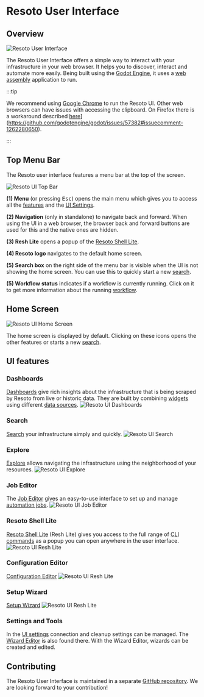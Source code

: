 # Resoto User Interface

## Overview

![Resoto User Interface](./img/resoto-ui-interface.jpg)

The Resoto User Interface offers a simple way to interact with your infrastructure in your web browser. It helps you to discover, interact and automate more easily. Being built using the [Godot Engine](https://godotengine.org/), it uses a [web assembly](https://github.com/WebAssembly/design) application to run.

:::tip

We recommend using [Google Chrome](https://www.google.com/intl/en_en/chrome/) to run the Resoto UI. Other web browsers can have issues with accessing the clipboard. On Firefox there is a workaround described [here](https://github.com/godotengine/godot/issues/57382#issuecomment-1262280650)](https://github.com/godotengine/godot/issues/57382#issuecomment-1262280650).

:::

## Top Menu Bar

The Resoto user interface features a menu bar at the top of the screen.

![Resoto UI Top Bar](./img/resoto-ui-top-bar.png)

**(1) Menu** (or pressing <kbd>Esc</kbd>) opens the main menu which gives you to access all the [features](#ui-features) and the [UI Settings](./settings-and-tools.md#user-interface-settings).

**(2) Navigation** (only in standalone) to navigate back and forward. When using the UI in a web browser, the browser back and forward buttons are used for this and the native ones are hidden.

**(3) Resh Lite** opens a popup of the [Resoto Shell Lite](./resh-lite.md).

**(4) Resoto logo** navigates to the default home screen.

**(5) Search box** on the right side of the menu bar is visible when the UI is not showing the home screen. You can use this to quickly start a new [search](./search.md).

**(5) Workflow status** indicates if a workflow is currently running. Click on it to get more information about the running [workflow](../../concepts/automation/workflow.md).

## Home Screen

![Resoto UI Home Screen](./img/resoto-ui-home-screen.jpg)

The home screen is displayed by default. Clicking on these icons opens the other features or starts a new [search](./search.md).

## UI features

### Dashboards

[Dashboards](dashboards/index.md) give rich insights about the infrastructure that is being scraped by Resoto from live or historic data. They are built by combining [widgets](dashboards/widgets/index.md) using different [data sources](dashboards/data-sources/index.md). ![Resoto UI Dashboards](./img/resoto-ui-dashboards.jpg)

### Search

[Search](./search.md) your infrastructure simply and quickly. ![Resoto UI Search](./img/resoto-ui-search.jpg)

### Explore

[Explore](./explore.md) allows navigating the infrastructure using the neighborhood of your resources. ![Resoto UI Explore](./img/resoto-ui-explore.jpg)

### Job Editor

The [Job Editor](./job-editor.md) gives an easy-to-use interface to set up and manage [automation jobs](../../concepts/automation/job.md). ![Resoto UI Job Editor](./img/resoto-ui-job-editor.jpg)

### Resoto Shell Lite

[Resoto Shell Lite](./resh-lite.md) (Resh Lite) gives you access to the full range of [CLI commands](../../reference/cli/) as a popup you can open anywhere in the user interface. ![Resoto UI Resh Lite](./img/resoto-ui-resh-lite.jpg)

### Configuration Editor

[Configuration Editor](./configuration-editor.md) ![Resoto UI Resh Lite](./img/resoto-ui-config-editor.jpg)

### Setup Wizard

[Setup Wizard](./setup-wizard.md) ![Resoto UI Resh Lite](./img/resoto-ui-setup-wizard.jpg)

### Settings and Tools

In the [UI settings](./settings-and-tools.md#user-interface-settings) connection and cleanup settings can be managed. The [Wizard Editor](./settings-and-tools.md#wizard-editor) is also found there. With the Wizard Editor, wizards can be created and edited.

## Contributing

The Resoto User Interface is maintained in a separate [GitHub repository](https://github.com/someengineering/resoto-ui). We are looking forward to your contribution!
